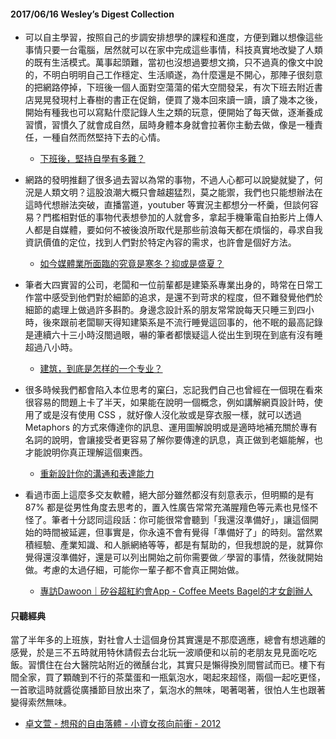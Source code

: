 #### 2017/06/16 Wesley’s Digest Collection

- 可以自主學習，按照自己的步調安排想學的課程和進度，方便到難以想像這些事情只要一台電腦，居然就可以在家中完成這些事情，科技真實地改變了人類的既有生活模式。萬事起頭難，當初也沒想過要想文摘，只不過真的像文中說的，不明白明明自己工作穩定、生活順遂，為什麼還是不開心，那陣子很刻意的把網路停掉，下班後一個人面對空蕩蕩的偌大空間發呆，有次下班去附近書店晃晃發現村上春樹的書正在促銷，便買了幾本回來讀一讀，讀了幾本之後，開始有種我也可以寫點什麼記錄人生之類的玩意，便開始了每天做，逐漸養成習慣，習慣久了就會成自然，屆時身體本身就會拉著你主動去做，像是一種責任，一種自然而然堅持下去的心情。
  - [下班後，堅持自學有多難？](https://www.inside.com.tw/2016/02/24/studying-after-work)
  
- 網路的發明推翻了很多過去習以為常的事物，不過人心都可以說變就變了，何況是人類文明？這股浪潮大概只會越趨猛烈，莫之能禦，我們也只能想辦法在這時代想辦法突破，直播當道，youtuber 等實況主都想分一杯羹，但談何容易？門檻相對低的事物代表想參加的人就會多，拿起手機筆電自拍影片上傳人人都是自媒體，要如何不被後浪所取代是那些前浪每天都在煩惱的，尋求自我資訊價值的定位，找到人們對於特定內容的需求，也許會是個好方法。
  - [如今媒體業所面臨的究竟是寒冬？抑或是盛夏？](https://medium.com/@Edi3C/%E5%A6%82%E4%BB%8A%E5%AA%92%E9%AB%94%E6%A5%AD%E6%89%80%E9%9D%A2%E8%87%A8%E7%9A%84%E7%A9%B6%E7%AB%9F%E6%98%AF%E5%AF%92%E5%86%AC-%E6%8A%91%E6%88%96%E6%98%AF%E7%9B%9B%E5%A4%8F-dbf1e1e0417f)
  
- 筆者大四實習的公司，老闆和一位前輩都是建築系專業出身的，時常在日常工作當中感受到他們對於細節的追求，是還不到苛求的程度，但不難發覺他們於細節的處理上做過許多斟酌。身邊念設計系的朋友常常說每天只睡三到四小時，後來跟前老闆聊天得知建築系是不流行睡覺這回事的，他不眠的最高記錄是連續六十三小時沒閤過眼，嚇的筆者都懷疑這人從出生到現在到底有沒有睡超過八小時。
  - [建筑，到底是怎样的一个专业？](https://mp.weixin.qq.com/s/7_PteZiYtVGLiKvA0fTVxA)
  
- 很多時候我們都會陷入本位思考的窠臼，忘記我們自己也曾經在一個現在看來很容易的問題上卡了半天，如果能在說明一個概念，例如講解網頁設計時，使用了或是沒有使用 CSS ，就好像人沒化妝或是穿衣服一樣，就可以透過 Metaphors 的方式來傳達你的訊息、運用圖解說明或是適時地補充關於專有名詞的說明，會讓接受者更容易了解你要傳達的訊息，真正做到老嫗能解，也才能說明你真正理解這個東西。
  - [重新設計你的溝通和表達能力](http://blog.kdchang.cc/2017/06/10/redesign-your-communication-skills/)


- 看過市面上這麼多交友軟體，絕大部分雖然都沒有刻意表示，但明顯的是有 87% 都是從男性角度去思考的，置入性廣告常常充滿腥羶色等元素也見怪不怪了。筆者十分認同這段話：你可能很常會聽到「我還沒準備好」，讓這個開始的時間被延遲，但事實是，你永遠不會有覺得「準備好了」的時刻。當然累積經驗、產業知識、和人脈網絡等等，都是有幫助的，但我想說的是，就算你覺得還沒準備好，還是可以列出開始之前你需要做／學習的事情，然後就開始做。考慮的太過仔細，可能你一輩子都不會真正開始做。
  - [專訪Dawoon｜矽谷超紅約會App - Coffee Meets Bagel的才女創辦人](http://betweengos.com/interview-dawoon-coffee-meets-bagel/)





#### 只聽經典
當了半年多的上班族，對社會人士這個身份其實還是不那麼適應，總會有想逃離的感覺，於是三不五時就用特休請假去台北玩一波順便和以前的老朋友見見面吃吃飯。習慣住在台大醫院站附近的微醺台北，其實只是懶得換別間嘗試而已。樓下有間全家，買了顆醜到不行的茶葉蛋和一瓶氣泡水，喝起來超怪，兩個一起吃更怪，一首歌這時就醬從廣播節目放出來了，氣泡水的無味，喝著喝著，很怕人生也跟著變得索然無味。
- [卓文萱 - 想飛的自由落體 - 小資女孩向前衝 - 2012](https://www.youtube.com/watch?v=WXUjYEObjP0)